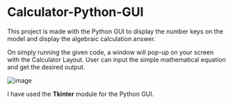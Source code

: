 # Calculator-Python-GUI
This project is made with the Python GUI to display the number keys on the model and display the algebraic calculation answer. 

On simply running the given code, a window will pop-up on your screen with the Calculator Layout.
User can input the simple mathematical equation and get the desired output.

![image](https://user-images.githubusercontent.com/60111945/170981185-a30be07a-838c-4e9e-a48f-0796e8b4d950.png)

I have used the **Tkinter** module for the Python GUI.
